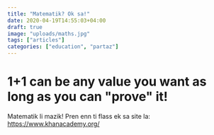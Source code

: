 ```yaml
---
title: "Matematik? Ok sa!"
date: 2020-04-19T14:55:03+04:00
draft: true
image: "uploads/maths.jpg"
tags: ["articles"]
categories: ["education", "partaz"]
---
```


# 1+1 can be any value you want as long as you can "prove" it!

Matematik li mazik! Pren enn ti flass ek sa site la: https://www.khanacademy.org/
